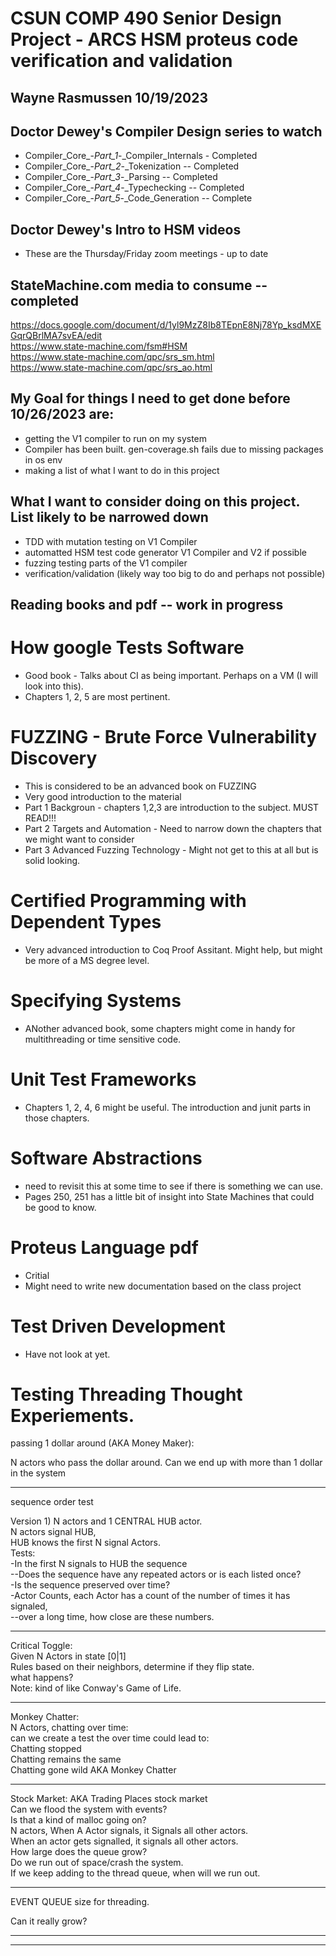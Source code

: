 # CSUN COMP 490 Senior Design Project - ARCS HSM proteus code verification and validation

## Wayne Rasmussen   10/19/2023 ##

## Doctor Dewey's Compiler Design series to watch ##
  - Compiler_Core_-_Part_1_-_Compiler_Internals  - Completed
  - Compiler_Core_-_Part_2_-_Tokenization  -- Completed
  - Compiler_Core_-_Part_3_-_Parsing  -- Completed
  - Compiler_Core_-_Part_4_-_Typechecking  -- Completed
  - Compiler_Core_-_Part_5_-_Code_Generation  -- Complete

## Doctor Dewey's Intro to HSM videos ##
  - These are the Thursday/Friday zoom meetings - up to date

## StateMachine.com media to consume -- completed ##

<https://docs.google.com/document/d/1yl9MzZ8Ib8TEpnE8Nj78Yp_ksdMXEGqrQBrlMA7svEA/edit> \
<https://www.state-machine.com/fsm#HSM> \
<https://www.state-machine.com/qpc/srs_sm.html> \
<https://www.state-machine.com/qpc/srs_ao.html>

## My Goal for things I need to get done before 10/26/2023 are: ##
  - getting the V1 compiler to run on my system
  - Compiler has been built.  gen-coverage.sh fails due to missing packages in os env
  - making a list of what I want to do in this project

## What I want to consider doing on this project.  List likely to be narrowed down ##
  - TDD with mutation testing on V1 Compiler
  - automatted HSM test code generator V1 Compiler and V2 if possible
  - fuzzing testing parts of the V1 compiler
  - verification/validation (likely way too big to do and perhaps not possible)

## Reading books and pdf -- work in progress ##
# How google Tests Software #
  - Good book - Talks about CI as being important. Perhaps on a VM (I will look into this).
  - Chapters 1, 2, 5 are most pertinent.
# FUZZING - Brute Force Vulnerability Discovery #
  - This is considered to be an advanced book on FUZZING
  - Very good introduction to the material
  - Part 1 Backgroun - chapters 1,2,3 are introduction to the subject.  MUST READ!!!
  - Part 2 Targets and Automation - Need to narrow down the chapters that we might want to consider
  - Part 3 Advanced Fuzzing Technology - Might not get to this at all but is solid looking.
# Certified Programming with Dependent Types #
  - Very advanced introduction to Coq Proof Assitant.  Might help, but might be more of a MS degree level.
# Specifying Systems #
  - ANother advanced book, some chapters might come in handy for multithreading or time sensitive code.
# Unit Test Frameworks #
  - Chapters 1, 2, 4, 6 might be useful.  The introduction and junit parts in those chapters.
# Software Abstractions #
  - need to revisit this at some time to see if there is something we can use.
  - Pages 250, 251 has a little bit of insight into State Machines that could be good to know.
# Proteus Language pdf #
  - Critial
  - Might need to write new documentation based on the class project
# Test Driven Development #
  - Have not look at yet.
# Testing Threading Thought Experiements.
passing 1 dollar around (AKA Money Maker):

N actors who pass the dollar around.  Can we end up with more than 1 dollar in the system

***************

sequence order test

Version 1)  N actors and 1 CENTRAL HUB actor.  
N actors signal HUB,  
HUB knows the first N signal Actors.  
Tests:  
	-In the first N signals to HUB the sequence  
		--Does the sequence have any repeated actors or is each listed once?  
	-Is the sequence preserved over time?  
	-Actor Counts, each Actor has a count of the number of times it has signaled,  
		--over a long time, how close are these numbers.  


***************

Critical Toggle:  
Given N Actors in state [0|1]  
Rules based on their neighbors, determine if they flip state.  
	what happens?  
Note:  kind of like Conway's Game of Life.  

***************

Monkey Chatter:  
N Actors, chatting over time:  
can we create a test the over time could lead to:  
    Chatting stopped  
	Chatting remains the same  
	Chatting gone wild AKA Monkey Chatter  

***************

Stock Market:  AKA Trading Places stock market  
Can we flood the system with events?  
Is that a kind of malloc going on?  
N actors, When A Actor signals, it Signals all other actors.  
When an actor gets signalled, it signals all other actors.  
How large does the queue grow?  
Do we run out of space/crash the system.  
If we keep adding to the thread queue, when will we run out.  

***************

EVENT QUEUE size for threading.  

Can it really grow?  
***************
***************

